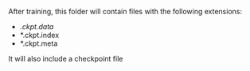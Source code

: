 After training, this folder will contain files with the following extensions:

* *.ckpt.data*
* *.ckpt.index
* *.ckpt.meta

It will also include a checkpoint file